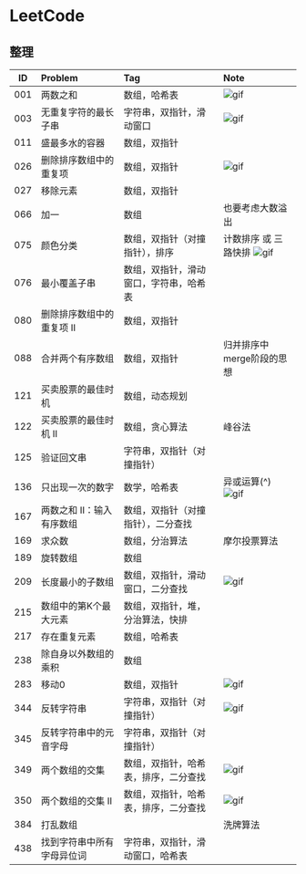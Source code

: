 # LeetCode

## 整理

| ID  | Problem | Tag | Note |
| :-: | :------ | :-- | :--- |
| 001 | 两数之和 | 数组，哈希表 | ![gif](https://bucket-1257126549.cos.ap-guangzhou.myqcloud.com/20181206161033.gif) |
| 003 | 无重复字符的最长子串 | 字符串，双指针，滑动窗口 | ![gif](https://bucket-1257126549.cos.ap-guangzhou.myqcloud.com/20181210092855.gif) | 字符串，双指针，滑动窗口 |
| 011 | 盛最多水的容器 | 数组，双指针 |  |
| 026 | 删除排序数组中的重复项 | 数组，双指针 | ![gif](https://bucket-1257126549.cos.ap-guangzhou.myqcloud.com/20181206161124.gif) |
| 027 | 移除元素 | 数组，双指针 |  |
| 066 | 加一 | 数组 | 也要考虑大数溢出 |
| 075 | 颜色分类 | 数组，双指针（对撞指针），排序 | 计数排序 或 三路快排 ![gif](https://bucket-1257126549.cos.ap-guangzhou.myqcloud.com/20181206161136.gif) |
| 076 | 最小覆盖子串 | 数组，双指针，滑动窗口，字符串，哈希表 |  |
| 080 | 删除排序数组中的重复项 II | 数组，双指针 |  |
| 088 | 合并两个有序数组 | 数组，双指针 | 归并排序中merge阶段的思想 |
| 121 | 买卖股票的最佳时机 | 数组，动态规划 |  |
| 122 | 买卖股票的最佳时机 II | 数组，贪心算法 | 峰谷法 |
| 125 | 验证回文串 | 字符串，双指针（对撞指针） |  |
| 136 | 只出现一次的数字 | 数学，哈希表 | 异或运算(^) ![gif](https://bucket-1257126549.cos.ap-guangzhou.myqcloud.com/20190116110804.gif) |
| 167 | 两数之和 II：输入有序数组 | 数组，双指针（对撞指针），二分查找 |  |
| 169 | 求众数 | 数组，分治算法 | 摩尔投票算法 |
| 189 | 旋转数组 | 数组 |  |
| 209 | 长度最小的子数组 | 数组，双指针，滑动窗口，二分查找 | ![gif](https://bucket-1257126549.cos.ap-guangzhou.myqcloud.com/20181210093031.gif) |
| 215 | 数组中的第K个最大元素 | 数组，双指针，堆，分治算法，快排 |  |
| 217 | 存在重复元素 | 数组，哈希表 |  |
| 238 | 除自身以外数组的乘积 | 数组 |  |
| 283 | 移动0 | 数组，双指针 | ![gif](https://bucket-1257126549.cos.ap-guangzhou.myqcloud.com/20181206161421.gif) |
| 344 | 反转字符串 | 字符串，双指针（对撞指针） | ![gif](https://bucket-1257126549.cos.ap-guangzhou.myqcloud.com/20181211110918.gif) |
| 345 | 反转字符串中的元音字母 | 字符串，双指针（对撞指针） |  |
| 349 | 两个数组的交集 | 数组，双指针，哈希表，排序，二分查找 | ![gif](https://bucket-1257126549.cos.ap-guangzhou.myqcloud.com/20181206161441.gif) |
| 350 | 两个数组的交集 II | 数组，双指针，哈希表，排序，二分查找 | ![gif](https://bucket-1257126549.cos.ap-guangzhou.myqcloud.com/20181206161729.gif) |
| 384 | 打乱数组 |  | 洗牌算法 |
| 438 | 找到字符串中所有字母异位词 | 字符串，双指针，滑动窗口，哈希表 |  |